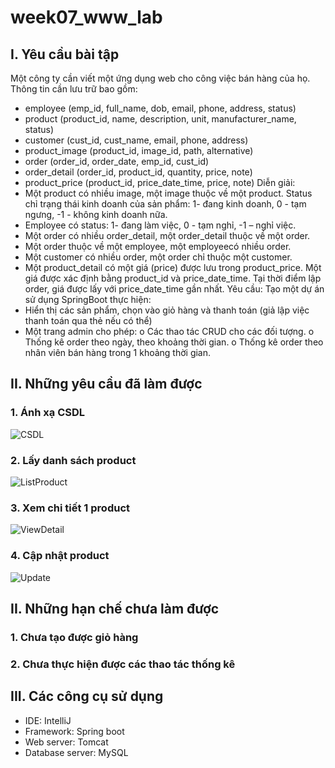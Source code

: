 # week07_www_lab
## I. Yêu cầu bài tập
  Một công ty cần viết một ứng dụng web cho công việc bán hàng của họ. Thông tin cần lưu trữ bao gồm:
- employee (emp_id, full_name, dob, email, phone, address, status)
- product (product_id, name, description, unit, manufacturer_name, status)
- customer (cust_id, cust_name, email, phone, address)
- product_image (product_id, image_id, path, alternative)
- order (order_id, order_date, emp_id, cust_id)
- order_detail (order_id, product_id, quantity, price, note)
- product_price (product_id, price_date_time, price, note)
Diễn giải:
- Một product có nhiều image, một image thuộc về một product. Status chỉ trạng thái kinh doanh
của sản phẩm: 1- đang kinh doanh, 0 - tạm ngưng, -1 - không kinh doanh nữa.
- Employee có status: 1- đang làm việc, 0 - tạm nghỉ, -1 – nghỉ việc.
- Một order có nhiều order_detail, một order_detail thuộc về một order.
- Một order thuộc về một employee, một employeecó nhiều order.
- Một customer có nhiều order, một order chỉ thuộc một customer.
- Một product_detail có một giá (price) được lưu trong product_price. Một giá được xác định
bằng product_id và price_date_time. Tại thời điểm lập order, giá được lấy với price_date_time
gần nhất.
Yêu cầu:
Tạo một dự án sử dụng SpringBoot thực hiện:
- Hiển thị các sản phẩm, chọn vào giỏ hàng và thanh toán (giả lập việc thanh toán qua thẻ nếu có
thể)
- Một trang admin cho phép:
o Các thao tác CRUD cho các đối tượng.
o Thống kê order theo ngày, theo khoảng thời gian.
o Thống kê order theo nhân viên bán hàng trong 1 khoảng thời gian.
## II. Những yêu cầu đã làm được
  ### 1. Ánh xạ CSDL
  ![CSDL](https://github.com/trungthinh2k2/week07_www_lab/assets/89030667/5c2f4b39-1fc4-4a63-ba01-21b3af2113b3)
  ### 2. Lấy danh sách product
 ![ListProduct](https://github.com/trungthinh2k2/week07_www_lab/assets/89030667/c6012f00-124a-4819-85ff-cc405c0bd654)
  ### 3. Xem chi tiết 1 product
  ![ViewDetail](https://github.com/trungthinh2k2/week07_www_lab/assets/89030667/84a73942-e463-4603-a52b-eac7095687f7)
  ### 4. Cập nhật product
  ![Update](https://github.com/trungthinh2k2/week07_www_lab/assets/89030667/99d8c356-2046-4834-b0c2-b47fb20fe224)
## II. Những hạn chế chưa làm được
  ### 1. Chưa tạo được giỏ hàng
  ### 2. Chưa thực hiện được các thao tác thống kê
 
## III. Các công cụ sử dụng
 * IDE: IntelliJ
 * Framework: Spring boot
 * Web server: Tomcat
 * Database server: MySQL
